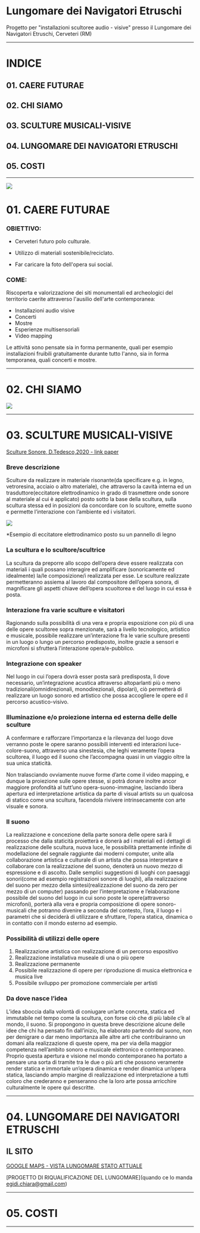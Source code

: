 # Lungomare dei Navigatori Etruschi
Progetto per "installazioni scultoree audio - visive" presso il Lungomare dei Navigatori Etruschi, Cerveteri (RM)
__________

# INDICE
## 01. CAERE FUTURAE
## 02. CHI SIAMO
## 03. SCULTURE MUSICALI-VISIVE
## 04. LUNGOMARE DEI NAVIGATORI ETRUSCHI
## 05. COSTI
__________

<img src = "https://github.com/Velitch/Caere_Futurae/raw/master/Immagini/Illustrazione_piazza_s_maria_maggiore.jpg">

# 01. CAERE FUTURAE

### OBIETTIVO: 

- Cerveteri futuro polo culturale.

- Utilizzo di materiali sostenibile/reciclato.

- Far caricare la foto dell'opera sui social.

### COME:
Riscoperta e valorizzazione dei siti monumentali ed archeologici del territorio caerite attraverso l'ausilio dell'arte contemporanea:

- Installazioni audio visive
- Concerti
- Mostre
- Esperienze multisensoriali
- Video mapping

Le attivitá sono pensate sia in forma permanente, quali per esempio installazioni fruibili gratuitamente durante tutto l'anno, sia in forma temporanea, quali concerti e mostre.

__________

# 02. CHI SIAMO

<img src="https://github.com/Velitch/Caere_Futurae/blob/master/Immagini/chi_siamo.jpg">

__________

# 03. SCULTURE MUSICALI-VISIVE

[Sculture Sonore, D.Tedesco,2020 - link paper](https://github.com/Velitch/Caere_Futurae/blob/master/Lungomare%20dei%20Navigatori%20Etruschi/Idee/Davide_Tedesco_Sonic_Sculptures_Sculture_Sonore_Paper_di_presentazione.pdf)


### Breve descrizione

Sculture da realizzare in materiale risonante(da specificare e.g. in legno, vetroresina, acciaio o
altro materiale), che attraverso la cavità interna ed un trasduttore(eccitatore elettrodinamico in
grado di trasmettere onde sonore al materiale al cui è applicato) posto sotto la base della scultura,
sulla scultura stessa ed in posizioni da concordare con lo scultore, emette suono e permette
l’interazione con l’ambiente ed i visitatori.

<img src = "https://github.com/Velitch/Caere_Futurae/blob/master/Lungomare%20dei%20Navigatori%20Etruschi/Idee/img/es1.jpg">

*Esempio di eccitatore elettrodinamico posto su un pannello di legno


### La scultura e lo scultore/scultrice

La scultura da preporre allo scopo dell’opera deve essere realizzata con materiali i quali possano
interagire ed amplificare (sonoricamente ed idealmente) la/le composizione/i realizzata per esse.
Le sculture realizzate permetteranno assiema al lavoro dal compositore dell’opera sonora, di
magnificare gli aspetti chiave dell’opera scuoltorea e del luogo in cui essa è posta.

### Interazione fra varie sculture e visitatori

Ragionando sulla possibilità di una vera e propria esposizione con più di una delle opere
scultoree sopra menzionate, sarà a livello tecnologico, artistico e musicale, possibile realizzare
un’interazione fra le varie sculture presenti in un luogo o lungo un percorso predisposto, inoltre
grazie a sensori e microfoni si sfrutterà l’interazione opera/e-pubblico.

### Integrazione con speaker

Nel luogo in cui l’opera dovrà esser posta sarà predisposta, lì dove necessario, un’integrazione
acustica attraverso altoparlanti più o meno tradizionali(omnidirezionali, monodirezionali,
dipolari), ciò permetterà di realizzare un luogo sonoro ed artistico che possa accogliere le opere
ed il percorso acustico-visivo.

### Illuminazione e/o proiezione interna ed esterna delle delle sculture

A confermare e rafforzare l’importanza e la rilevanza del luogo dove verranno poste le opere
saranno possibili interventi ed interazioni luce-colore-suono, attraverso una sinestesia, che leghi
veramente l’opera scultorea, il luogo ed il suono che l’accompagna quasi in un viaggio oltre la sua
unica staticità.

Non tralasciando ovviamente nuove forme d’arte come il video mapping, e dunque la proiezione
sulle opere stesse, si potrà donare inoltre ancor maggiore profondità al tutt’uno
opera-suono-immagine, lasciando libera apertura ed interpretazione artistica da parte di visual
artists su un qualcosa di statico come una scultura, facendola rivivere intrinsecamente con arte
visuale e sonora.

### Il suono

La realizzazione e concezione della parte sonora delle opere sarà il processo che dalla staticità
proietterà e donerà ad i materiali ed i dettagli di realizzazione delle scultura, nuova luce, le
possibilità prettamente infinite di modellazione del segnale raggiunte dai moderni computer,
unite alla collaborazione artistica e culturale di un artista che possa interpretare e collaborare con
la realizzazione del suono, denoterà un nuovo mezzo di espressione e di ascolto. Dalle semplici
suggestioni di luoghi con paesaggi sonori(come ad esempio registrazioni sonore di luoghi), alla
realizzazione del suono per mezzo della sintesi(realizzazione del suono da zero per mezzo di un
computer) passando per l’interpretazione e l’elaborazione possibile del suono del luogo in cui
sono poste le opere(attraverso microfoni), porterà alla vera e propria composizione di opere
sonoro-musicali che potranno divenire a seconda del contesto, l’ora, il luogo e i parametri che si
deciderà di utilizzare e sfruttare, l’opera statica, dinamica o in contatto con il mondo esterno ad
esempio.

### Possibilità di utilizzi delle opere

1. Realizzazione artistica con realizzazione di un percorso espositivo
2. Realizzazione installativa museale di una o più opere
3. Realizzazione permanente
4. Possibile realizzazione di opere per riproduzione di musica elettronica e musica live
5. Possibile sviluppo per promozione commerciale per artisti

### Da dove nasce l’idea

L’idea sboccia dalla volontà di coniugare un’arte concreta, statica ed immutabile nel tempo come
la scultura, con forse ciò che di più labile c’è al mondo, il suono.
Si propongono in questa breve descrizione alcune delle idee che chi ha pensato fin dall’inizio, ha
elaborato partendo dal suono, non per denigrare o dar meno importanza alle altre arti che
contribuiranno un domani alla realizzazione di queste opere, ma per via della maggior
competenza nell’ambito sonoro e musicale elettronico e contemporaneo.
Proprio questa apertura e visione nel mondo contemporaneo ha portato a pensare una sorta di
tramite tra le due o più arti che possono veramente render statica e immortale un’opera dinamica
e render dinamica un’opera statica, lasciando ampio margine di realizzazione ed interpretazione a
tutti coloro che crederanno e penseranno che la loro arte possa arricchire culturalmente le opere
qui descritte.


__________

# 04. LUNGOMARE DEI NAVIGATORI ETRUSCHI

## IL SITO

[GOOGLE MAPS - VISTA LUNGOMARE STATO ATTUALE](https://www.google.com/maps/place/Lungomare+dei+Navigatori+Etruschi,+00052+Cerveteri+RM/@41.9710306,12.0382249,3a,75y,324.67h,93.51t/data=!3m7!1e1!3m5!1s9UmKkDEJTEzfqNQ42WFsuQ!2e0!3e11!7i16384!8i8192!4m5!3m4!1s0x1328ab1212272d4b:0x38b7729fc1a2e10a!8m2!3d41.9714599!4d12.0379641)

[PROGETTO DI RIQUALIFICAZIONE DEL LUNGOMARE](quando ce lo manda egidi.chiara@gmail.com)

__________

# 05. COSTI

__________

